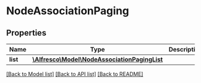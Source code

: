 # NodeAssociationPaging

## Properties
Name | Type | Description | Notes
------------ | ------------- | ------------- | -------------
**list** | [**\Alfresco\Model\NodeAssociationPagingList**](NodeAssociationPagingList.md) |  | [optional] 

[[Back to Model list]](../README.md#documentation-for-models) [[Back to API list]](../README.md#documentation-for-api-endpoints) [[Back to README]](../README.md)


